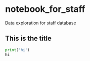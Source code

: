 # notebook_for_staff
Data exploration for staff database

## This is the title

```python
print('hi')
hi
```